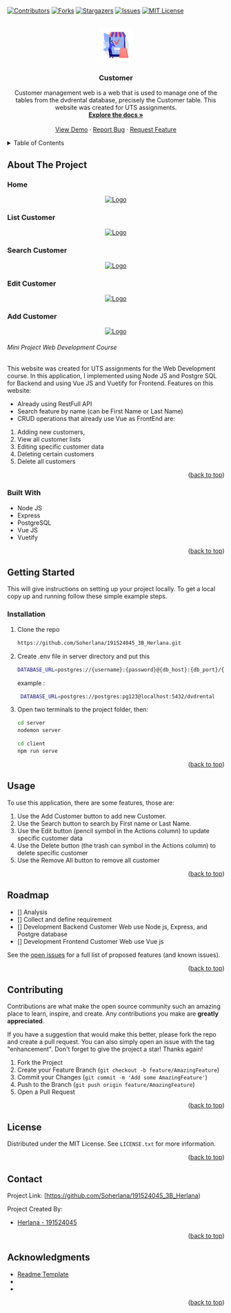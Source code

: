 <div id="top"></div>
<!--
*** Thanks for checking out the Best-README-Template. If you have a suggestion
*** that would make this better, please fork the repo and create a pull request
*** or simply open an issue with the tag "enhancement".
*** Don't forget to give the project a star!
*** Thanks again! Now go create something AMAZING! :D
-->



<!-- PROJECT SHIELDS -->
<!--
*** I'm using markdown "reference style" links for readability.
*** Reference links are enclosed in brackets [ ] instead of parentheses ( ).
*** See the bottom of this document for the declaration of the reference variables
*** for contributors-url, forks-url, etc. This is an optional, concise syntax you may use.
*** https://www.markdownguide.org/basic-syntax/#reference-style-links
-->
[![Contributors][contributors-shield]][contributors-url]
[![Forks][forks-shield]][forks-url]
[![Stargazers][stars-shield]][stars-url]
[![Issues][issues-shield]][issues-url]
[![MIT License][license-shield]][license-url]



<!-- PROJECT LOGO -->
<br />
<div align="center">
  <a href="https://github.com/Soherlana/191524045_3B_Herlana">
    <img src="server/images/logo.jpg" alt="Logo" width="80" height="80">
  </a>


<h3 align="center">Customer</h3>

  <p align="center">
    Customer management web is a web that is used to manage one of the tables from the dvdrental database, precisely the Customer table. This website was created for UTS assignments. 
    <br />
    <a href="https://github.com/Soherlana/191524045_3B_Herlana"><strong>Explore the docs »</strong></a>
    <br />
    <br />
    <a href="https://github.com/Soherlana/191524045_3B_Herlana">View Demo</a>
    ·
    <a href="https://github.com/Soherlana/191524045_3B_Herlana/issues">Report Bug</a>
    ·
    <a href="https://github.com/Soherlana/191524045_3B_Herlana/issues">Request Feature</a>
  </p>
</div>



<!-- TABLE OF CONTENTS -->
<details>
  <summary>Table of Contents</summary>
  <ol>
    <li>
      <a href="#about-the-project">About The Project</a>
      <ul>
        <li><a href="#built-with">Built With</a></li>
      </ul>
    </li>
    <li>
      <a href="#getting-started">Getting Started</a>
      <ul>
        <li><a href="#prerequisites">Prerequisites</a></li>
        <li><a href="#installation">Installation</a></li>
      </ul>
    </li>
    <li><a href="#usage">Usage</a></li>
    <li><a href="#roadmap">Roadmap</a></li>
    <li><a href="#contributing">Contributing</a></li>
    <li><a href="#license">License</a></li>
    <li><a href="#contact">Contact</a></li>
    <li><a href="#acknowledgments">Acknowledgments</a></li>
  </ol>
</details>



<!-- ABOUT THE PROJECT width="900" height="450"-->
## About The Project
<h3 align="left">Home</h3>
<div align="center">
<a href="https://github.com/Soherlana/191524045_3B_Herlana">
    <img src="images/ss1.png" alt="Logo">
</a>
</div>
<h3 align="left">List Customer</h3>
<div align="center">
<a href="https://github.com/Soherlana/191524045_3B_Herlana">
    <img src="images/ss2.png" alt="Logo">
</a>
</div>
<h3 align="left">Search Customer</h3>
<div align="center">
<a href="https://github.com/Soherlana/191524045_3B_Herlana">
    <img src="images/ss3.png" alt="Logo">
</a>
</div>
<h3 align="left">Edit Customer</h3>
<div align="center">
<a href="https://github.com/Soherlana/191524045_3B_Herlana">
    <img src="images/ss4.png" alt="Logo">
</a>
</div>
<h3 align="left">Add Customer</h3>
<div align="center">
<a href="https://github.com/Soherlana/191524045_3B_Herlana">
    <img src="images/ss5.png" alt="Logo">
</a>
</div>

<!-- [![Product Name Screenshot][product-screenshot]](https://example.com) -->

###### Mini Project Web Development Course

This website was created for UTS assignments for the Web Development course. In this application, I implemented using Node JS and Postgre SQL for Backend and using Vue JS and Vuetify for Frontend.
Features on this website:

- Already using RestFull API
- Search feature by name (can be First Name or Last Name)
- CRUD operations that already use Vue as FrontEnd are:
1. Adding new customers,
2. View all customer lists
3. Editing specific customer data
4. Deleting certain customers
5. Delete all customers 


<p align="right">(<a href="#top">back to top</a>)</p>



### Built With

* Node JS
* Express
* PostgreSQL
* Vue JS
* Vuetify

<p align="right">(<a href="#top">back to top</a>)</p>



<!-- GETTING STARTED -->
## Getting Started

This will give instructions on setting up your project locally. To get a local copy up and running follow these simple example steps.

### Installation

1. Clone the repo
   ```sh
   https://github.com/Soherlana/191524045_3B_Herlana.git
   ```
2. Create .env file in server directory and put this
   ```sh
   DATABASE_URL=postgres://{username}:{password}@{db_host}:{db_port}/{database_name}
   ``` 
   example :
   ```sh
    DATABASE_URL=postgres://postgres:pg123@localhost:5432/dvdrental
   ```
   
4. Open two terminals to the project folder, then:
    ```sh
    cd server
    nodemon server
   ```
   ```sh
   cd client
   npm run serve
   ```

<p align="right">(<a href="#top">back to top</a>)</p>



<!-- USAGE EXAMPLES -->
## Usage

To use this application, there are some features, those are:

1. Use the Add Customer button to add new Customer.
2. Use the Search button to search by First name or Last Name.
3. Use the Edit button (pencil symbol in the Actions column) to update specific customer data
4. Use the Delete button (the trash can symbol in the Actions column) to delete specific customer
5. Use the Remove All button to remove all customer
<p align="right">(<a href="#top">back to top</a>)</p>



<!-- ROADMAP -->
## Roadmap

- [] Analysis
- [] Collect and define requirement
- [] Development Backend Customer Web use Node js, Express, and Postgre database
- [] Development Frontend Customer Web use Vue js


See the [open issues](https://github.com/Soherlana/191524045_3B_Herlana/issues) for a full list of proposed features (and known issues).

<p align="right">(<a href="#top">back to top</a>)</p>



<!-- CONTRIBUTING -->
## Contributing

Contributions are what make the open source community such an amazing place to learn, inspire, and create. Any contributions you make are **greatly appreciated**.

If you have a suggestion that would make this better, please fork the repo and create a pull request. You can also simply open an issue with the tag "enhancement".
Don't forget to give the project a star! Thanks again!

1. Fork the Project
2. Create your Feature Branch (`git checkout -b feature/AmazingFeature`)
3. Commit your Changes (`git commit -m 'Add some AmazingFeature'`)
4. Push to the Branch (`git push origin feature/AmazingFeature`)
5. Open a Pull Request

<p align="right">(<a href="#top">back to top</a>)</p>



<!-- LICENSE -->
## License

Distributed under the MIT License. See `LICENSE.txt` for more information.

<p align="right">(<a href="#top">back to top</a>)</p>



<!-- CONTACT -->
## Contact

Project Link: [https://github.com/Soherlana/191524045_3B_Herlana)

Project Created By: 


* [Herlana - 191524045](https://github.com/Soherlana)



<p align="right">(<a href="#top">back to top</a>)</p>



<!-- ACKNOWLEDGMENTS -->
## Acknowledgments

* [Readme Template](https://github.com/othneildrew/Best-README-Template)
* []()
* []()

<p align="right">(<a href="#top">back to top</a>)</p>



<!-- MARKDOWN LINKS & IMAGES -->
<!-- https://www.markdownguide.org/basic-syntax/#reference-style-links -->
[contributors-shield]: https://img.shields.io/github/contributors/Soherlana/191524045_3B_Herlana.svg?style=for-the-badge
[contributors-url]: https://github.com/Soherlana/191524045_3B_Herlana/graphs/contributors
[forks-shield]: https://img.shields.io/github/forks/Soherlana/191524045_3B_Herlana.svg?style=for-the-badge
[forks-url]: https://github.com/Soherlana/191524045_3B_Herlana/network/members
[stars-shield]: https://img.shields.io/github/stars/Soherlana/191524045_3B_Herlana.svg?style=for-the-badge
[stars-url]: https://github.com/Soherlana/191524045_3B_Herlana/stargazers
[issues-shield]: https://img.shields.io/github/issues/Soherlana/191524045_3B_Herlana.svg?style=for-the-badge
[issues-url]: https://github.com/Soherlana/191524045_3B_Herlana/issues
[license-shield]: https://img.shields.io/github/license/Soherlana/191524045_3B_Herlana.svg?style=for-the-badge
[license-url]: https://github.com/Soherlana/191524045_3B_Herlana/blob/master/LICENSE.txt

[product-screenshot]: images/screenshot.png
